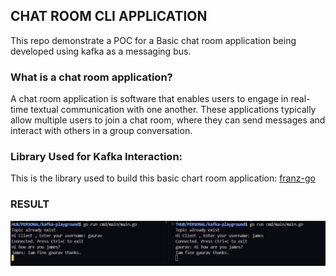 ## CHAT ROOM CLI APPLICATION

This repo demonstrate a POC for a  Basic chat room application being developed using kafka as a messaging bus.

### What is a chat room application?

A chat room application is software that enables users to engage in real-time textual communication with one another. These applications typically allow multiple users to join a chat room, where they can send messages and interact with others in a group conversation.

### Library Used for Kafka Interaction: 

This is the library used to build this basic chart room application: [franz-go](https://github.com/twmb/franz-go)

### RESULT

![CHATROOM](img/chatroom.JPG)

